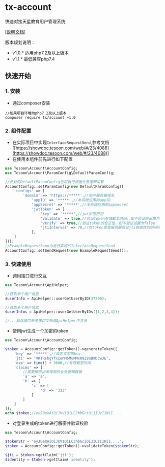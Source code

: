 # tx-account
快速对接天星教育用户管理系统

[[说明文档](https://showdoc.tesoon.com/web/#/23?page_id=4087)]

版本规划说明：
- v1.0.* 适用php7.2及以上版本
- v1.1.* 最低兼容php7.4

## 快速开始

### 1. 安装
- 通过composer安装
```composer
//如果项目环境为php7.2及以上版本
composer require tx/account ~1.0

```

### 2. 组件配置

- 在实际项目中实现`InterfaceRequestSend`,参考文档[[https://showdoc.tesoon.com/web/#/23/4088](https://showdoc.tesoon.com/web/#/23/4088)]
- 在使用本组件前先进行如下配置

```php
use Tesoon\Account\AccountConfig;
use Tesoon\Account\ParamConfig\DefaultParamConfig;

//此处的DefaultParamConfig也可自行根据业务逻辑实现
AccountConfig::setParamConfig(new DefaultParamConfig([
    'configs' => [
        'domain' => 'https://*****',//用户服务器域名
            'appID' => '*****',//本系统应用的appID
            'appSecret' => '*****',//本系统应用的appsecret
            'jwtToken' => [
                'key' => '*****',//jwt加密密钥
                'validate' => true,//验证token有效截至时间，如不验证则设置为false
                'verify' => true,//验证token的合法性，如不验证设置为false
                'jtiInterval' => 70,//向token签发服务器验证jti有效性的时间间隔
            ],
    ]
]));
//ExampleRequestSend为自行实现的InterfaceRequestSend
AccountConfig::setSendRequest(new ExampleRequestSend());
```
### 3. 快速使用

- 调用接口进行交互

```php
use Tesoon\Account\ApiHelper;

//获取单个用户信息
$userInfo = ApiHelper::userGetUserByID(37290);

//获取多个用户信息
$userInfos = ApiHelper::userGetUserByIDs([1,2,3,4]);

//...具体接口参考接口文档或ApiHelper中方法
```
- 使用jwt生成一个加密的token

```php
use Tesoon\Account\AccountConfig;

$token = AccountConfig::getToken()->generateToken([
    'key' => '*****',//自定义加密key
    'jti' => 'VKTRshgYfxIonM6MuMMx09Z9aBXDcwJE',
    'exp' => time() + 3600,//有效截至时间
    'claims' => [
        //需要解密出来使用的业务逻辑数据
        'a' => 'a',
        'b' => [
            'c' => [
                'd' => '333'
            ]
        ]
    ]
]);
echo $token;//eyJ0eXAiOiJKV1QiLCJhbGciOiJIUzI1NiI....
```

- 对登录生成的token进行解密并验证校验

```php
use Tesoon\Account\AccountConfig;

$tokenStr = 'eyJ0eXAiOiJKV1QiLCJhbGciOiJIUzI1NiI....';
$token = AccountConfig::getToken()->validateToken($tokenStr);

$jti = $token->getClaim('jti');
$identity = $token->getClaim('identity');
```
